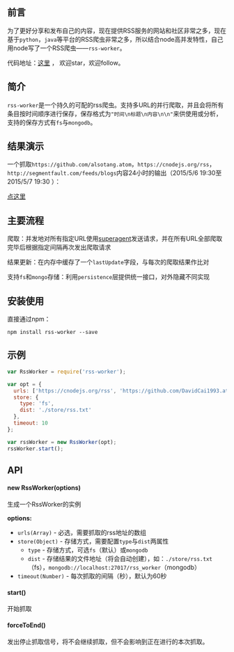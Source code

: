 前言
----------
为了更好分享和发布自己的内容，现在提供RSS服务的网站和社区非常之多，现在基于`python`，`java`等平台的RSS爬虫非常之多，所以结合node高并发特性，自己用node写了一个RSS爬虫——`rss-worker`。

代码地址：[这里][1] ， 欢迎star，欢迎follow。

简介
----------
`rss-worker`是一个持久的可配的rss爬虫。支持多URL的并行爬取，并且会将所有条目按时间顺序进行保存，保存格式为`"时间\n标题\n内容\n\n"`来供使用或分析，支持的保存方式有`fs`与`mongodb`。

结果演示
----------
一个抓取`https://github.com/alsotang.atom`，`https://cnodejs.org/rss`，`http://segmentfault.com/feeds/blogs`内容24小时的输出（2015/5/6 19:30至2015/5/7 19:30 ）：

[点这里][2]

主要流程
----------
爬取：并发地对所有指定URL使用[superagent][3]发送请求，并在所有URL全部爬取完毕后根据指定间隔再次发出爬取请求

结果更新：在内存中缓存了一个`lastUpdate`字段，与每次的爬取结果作比对

支持`fs`和`mongo`存储：利用`persistence`层提供统一接口，对外隐藏不同实现

安装使用
----------
直接通过npm：
```SHELL
npm install rss-worker --save
```

示例
----------
```js
var RssWorker = require('rss-worker');

var opt = {
  urls: ['https://cnodejs.org/rss', 'https://github.com/DavidCai1993.atom', 'http://segmentfault.com/feeds'],
  store: {
    type: 'fs',
    dist: './store/rss.txt'
  },
  timeout: 10
};

var rssWorker = new RssWorker(opt);
rssWorker.start();
```

API
----------
#### new RssWorker(options)
生成一个RssWorker的实例

__options:__

* `urls(Array)` - 必选，需要抓取的rss地址的数组 
* `store(Object)` - 存储方式，需要配置`type`与`dist`两属性
  * `type` - 存储方式，可选`fs`（默认）或`mongodb`
  * `dist` - 存储结果的文件地址（将会自动创建），如：`./store/rss.txt`（fs），`mongodb://localhost:27017/rss_worker`（mongodb）
* `timeout(Number)` - 每次抓取的间隔（秒），默认为60秒

#### start()
开始抓取

#### forceToEnd()
发出停止抓取信号，将不会继续抓取，但不会影响到正在进行的本次抓取。


  [1]: https://github.com/DavidCai1993/rss-worker
  [2]: https://raw.githubusercontent.com/DavidCai1993/rss-worker/master/example/output.txt
  [3]: https://www.npmjs.com/package/superagent